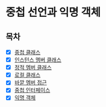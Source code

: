 # 중첩 선언과 익명 객체

## 목차

- [x] [중첩 클래스](https://github.com/2025-cs-study/2025-CS-Study/blob/main/java/09_nested_and_anonymous/9.1_nested_class.md)
- [x] [인스턴스 멤버 클래스](https://github.com/2025-cs-study/2025-CS-Study/blob/main/java/09_nested_and_anonymous/9.2_instance_member_class.md)
- [x] [정적 멤버 클래스](https://github.com/2025-cs-study/2025-CS-Study/blob/main/java/09_nested_and_anonymous/9.3_static_member_class.md)
- [x] [로컬 클래스](https://github.com/2025-cs-study/2025-CS-Study/blob/main/java/09_nested_and_anonymous/9.4_local_class.md)
- [x] [바깥 멤버 접근](https://github.com/2025-cs-study/2025-CS-Study/blob/main/java/09_nested_and_anonymous/9.5_outer_member_access.md)
- [x] [중첩 인터페이스](https://github.com/2025-cs-study/2025-CS-Study/blob/main/java/09_nested_and_anonymous/9.6_nested_interface.md)
- [x] [익명 객체](https://github.com/2025-cs-study/2025-CS-Study/blob/main/java/09_nested_and_anonymous/9.7_anonymous_object.md)